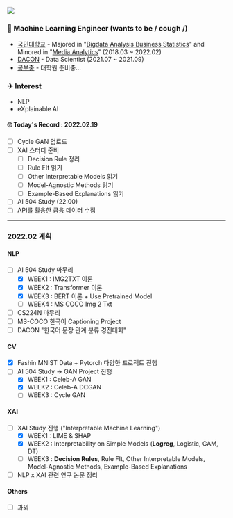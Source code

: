 <a href="https://hits.seeyoufarm.com"><img src="https://hits.seeyoufarm.com/api/count/incr/badge.svg?url=https%3A%2F%2Fgithub.com%2FJayHong99&count_bg=%2379C83D&title_bg=%23555555&icon=&icon_color=%23E7E7E7&title=hits&edge_flat=false"/></a>

### 🧐 Machine Learning Engineer (wants to be / cough /)
- [국민대학교](https://www.kookmin.ac.kr) - Majored in "[Bigdata Analysis Business Statistics](https://biz.kookmin.ac.kr/undergraduate/business/big?tab=1)" and Minored in "[Media Analytics](https://hat.kookmin.ac.kr/link/analytics)" (2018.03 ~ 2022.02)
- [DACON](https://www.dacon.io) - Data Scientist (2021.07 ~ 2021.09)
- [공부중](https://github.com/JayHong99) - 대학원 준비중... 

### ✈ Interest
- NLP
- eXplainable AI

#### 🙄 Today's Record : 2022.02.19
- [ ] Cycle GAN 업로드
- [ ] XAI 스터디 준비
  - [ ] Decision Rule 정리
  - [ ] Rule FIt 읽기
  - [ ] Other Interpretable Models 읽기
  - [ ] Model-Agnostic Methods 읽기
  - [ ] Example-Based Explanations 읽기
- [ ] AI 504 Study (22:00)
- [ ] API를 활용한 금융 데이터 수집
---
### 2022.02 계획
#### NLP
- [ ] AI 504 Study 마무리
  - [X] WEEK1 : IMG2TXT 이론
  - [X] WEEK2 : Transformer 이론
  - [X] WEEK3 : BERT 이론 + Use Pretrained Model
  - [ ] WEEK4 : MS COCO Img 2 Txt
- [ ] CS224N 마무리
- [ ] MS-COCO 한국어 Captioning Project
- [ ] DACON "한국어 문장 관계 분류 경진대회"

#### CV
- [X] Fashin MNIST Data + Pytorch 다양한 프로젝트 진행
- [ ] AI 504 Study -> GAN Project 진행
  - [X] WEEK1 : Celeb-A GAN
  - [X] WEEK2 : Celeb-A DCGAN
  - [ ] WEEK3 : Cycle GAN

#### XAI
- [ ] XAI Study 진행 ("Interpretable Machine Learning")
  - [X] WEEK1 : LIME & SHAP
  - [X] WEEK2 : Interpretability on Simple Models (<b>Logreg</b>, Logistic, GAM, DT)
  - [ ] WEEK3 : <b>Decision Rules</b>, Rule FIt, Other Interpretable Models, Model-Agnostic Methods, Example-Based Explanations
- [ ] NLP x XAI 관련 연구 논문 정리

#### Others
- [ ] 과외
